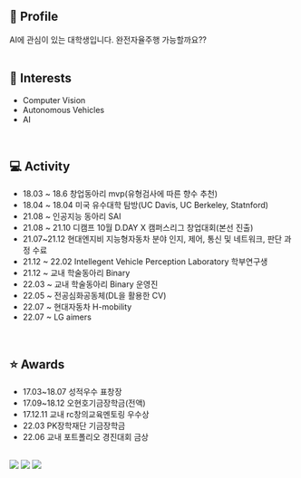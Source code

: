 <!---
- 👋 
- 👀 I’m interested in ...
- 🌱 I’m currently learning ...
- 💞️ I’m looking to collaborate on ...
- 📫 How to reach me ...
--->



<!---
Dobarri/Dobarri is a ✨ special ✨ repository because its `README.md` (this file) appears on your GitHub profile.
You can click the Preview link to take a look at your changes.
--->

<h2>👋 Profile</h2> 
AI에 관심이 있는 대학생입니다. 완전자율주행 가능할까요??
<br><br>

<h2>🌱 Interests</h2>

- Computer Vision
- Autonomous Vehicles
- AI

<br>
<h2>💻 Activity</h2>

- 18.03 ~ 18.6    창업동아리 mvp(유형검사에 따른 향수 추천)
- 18.04 ~ 18.04    미국 유수대학 탐방(UC Davis, UC Berkeley, Statnford)
- 21.08 ~    인공지능 동아리 SAI
- 21.08 ~ 21.10    디캠프 10월 D.DAY X 캠퍼스리그 창업대회(본선 진출)
- 21.07~21.12    현대엔지비 지능형자동차 분야 인지, 제어, 통신 및 네트워크, 판단 과정 수료
- 21.12 ~ 22.02 	  Intellegent Vehicle Perception Laboratory 학부연구생
- 21.12 ~	   교내 학술동아리 Binary
- 22.03 ~	   교내 학술동아리 Binary 운영진
- 22.05 ~    전공심화공동체(DL을 활용한 CV)
- 22.07 ~    현대자동차 H-mobility
- 22.07 ~    LG aimers

<br>

<h2>⭐️ Awards</h2>

- 17.03~18.07  성적우수 표창장
- 17.09~18.12	 오현호기금장학금(전액)
- 17.12.11	 교내 rc창의교육멘토링 우수상
- 22.03  PK장학재단 기금장학금
- 22.06  교내 포트폴리오 경진대회 금상

<br>
<a href="https://mail.google.com/mail/u/0/?tab=rm&ogbl#inbox"><img src="https://img.shields.io/badge/Gmail-EA4335?style=flat-square&logo=Gmail&logoColor=white"></a> <a href="https://www.instagram.com/ehrud_97/"><img src="https://img.shields.io/badge/Instagram-E4405F?style=flat-square&logo=Instagram&logoColor=white"></a> <a href="https://dobarri-ai.tistory.com/category"><img src="https://img.shields.io/badge/Tstory-7952B3?style=flat-square&logo=&logoColor=white"></a> 
